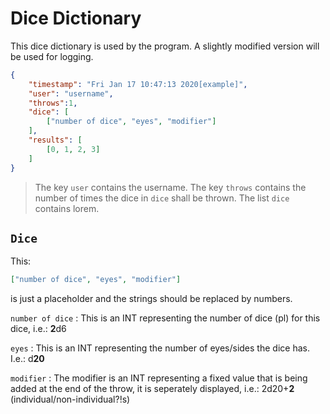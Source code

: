 # Dice Dictionary

This dice dictionary is used by the program.
A slightly modified version will be used for logging.

```json
{
    "timestamp": "Fri Jan 17 10:47:13 2020[example]",
    "user": "username",
    "throws":1,
    "dice": [
        ["number of dice", "eyes", "modifier"]
    ],
    "results": [
        [0, 1, 2, 3]
    ]
}
```

> The key `user` contains the username.
> The key `throws` contains the number of times the dice in `dice` shall be thrown.
> The list `dice` contains lorem.

## `Dice`

This:

```json
["number of dice", "eyes", "modifier"]
```

is just a placeholder and the strings should be replaced by
numbers.

`number of dice` : This is an INT representing the number of dice (pl) for this dice, i.e.: **2**d6

`eyes` : This is an INT representing the number of eyes/sides the dice has. I.e.: d**20**

`modifier` : The modifier is an INT representing a fixed value that is being added at the end of the throw, it is seperately displayed, i.e.: 2d20+**2** (individual/non-individual?!s)
